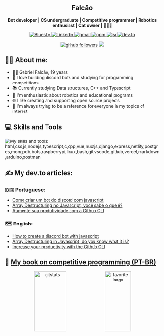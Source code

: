 <h2 align="center"> Falcão </h1>

<p align="center">
    <b>Bot developer | CS undergraduate | Competitive programmer | Robotics enthusiast | Cat owner | 🐍🤖🐱</b>
</p>

<p align="center">
    <a href="https://bsky.app/profile/falcao-g.bsky.social">
        <img alt="Bluesky" src="https://img.shields.io/badge/bluesky-%231DA1F2.svg?style=for-the-badge&logo=bluesky&logoColor=white">
    </a>
    <a href="https://www.linkedin.com/in/falcao-g">
        <img alt="Linkedin" src="https://img.shields.io/badge/LinkedIn-307cc5?style=for-the-badge&logo=linkedin&logoColor=white"/>
    </a>
    <a href="mailto:gabriel.p.falcao50@gmail.com">
        <img alt="gmail" src="https://img.shields.io/badge/Gmail-D14836?style=for-the-badge&logo=gmail&logoColor=white"/>
    </a>
    <a href="https://www.npmjs.com/~falcao_g">
        <img alt="npm" src="https://img.shields.io/badge/NPM-CB0200?style=for-the-badge&logo=npm&logoColor=white"/>
    </a>
    <a href="https://jsr.io/user/462402f2-0c5f-4c5a-9787-aa5068da7195">
        <img alt="jsr" src="https://img.shields.io/badge/jsr-E6CE0C?style=for-the-badge&logo=jsr&logoColor=white"/>
    </a>
     <a href="https://dev.to/falcao_g">
       <img alt="dev.to" src="https://img.shields.io/badge/dev.to-%2308090A.svg?&style=for-the-badge&logo=dev.to&logoColor=white"/>
     </a>
</p>

<div align="center">
    <a href="https://github/falcao-g"><img alt="github followers" src="https://img.shields.io/github/followers/falcao-g?color=181717&logo=github&style=for-the-badge&label=github" /></a>
    <img src="https://komarev.com/ghpvc/?username=falcao-g&style=for-the-badge"/>
</div>

## **🐱‍💻 About me:**
* 👨‍💻 Gabriel Falcão, 19 years
* 🤖 I love building discord bots and studying for programming competitions
* 📚 Currently studying Data structures, C++ and Typescript
* 🧠 I'm enthusiastic about robotics and educational programs
* 🌐 I like creating and supporting open source projects
* 💜 I'm always trying to be a reference for everyone in my topics of interest

## 💻 Skills and Tools

![My skills and tools: html,css,js,nodejs,typescript,c,cpp,vue,nuxtjs,django,express,netlify,postgres,mongodb,bots,raspberrypi,linux,bash,git,vscode,github,vercel,markdown,arduino,postman](https://skillicons.dev/icons?i=py,html,css,js,nodejs,typescript,c,cpp,express,netlify,postgres,mongodb,bots,raspberrypi,linux,bash,git,vscode,github,vercel,markdown,arduino,postman&theme=dark&perline=13)

## ✍️ **My dev.to articles:**

### 🇧🇷 Portuguese:

- [Como criar um bot do discord com javascript](https://dev.to/falcao_g/como-criar-um-bot-do-discord-com-javascript-19im)
- [Array Destructuring no Javascript, você sabe o que é?](https://dev.to/falcao_g/array-destructuring-no-javascript-voce-sabe-o-que-e-1m6o)
- [Aumente sua produtividade com a Github CLI](https://dev.to/falcao_g/aumente-sua-produtividade-com-a-github-cli-2969)

### 🗺️ English:
- [How to create a discord bot with javascript](https://dev.to/falcao_g/how-to-create-a-discord-bot-with-javascript-f61)
- [Array Destructuring in Javascript, do you know what it is?](https://dev.to/falcao_g/array-destructuring-in-javascript-do-you-know-what-it-is-1k4j)
- [Increase your productivity with the Github CLI](https://dev.to/falcao_g/increase-your-productivity-with-the-github-cli-8ia)

## 🧠 [My book on competitive programming (PT-BR)](https://facompetindo.gitbook.io/programacao-competitiva/) 

<div align="center">
   <img width="45.5%" height="195px" alt=gitstats src="https://github-readme-stats.vercel.app/api?username=falcao-g&theme=synthwave">
   <img width="41%" height="195px" alt="favorite langs" src="https://github-readme-stats.vercel.app/api/top-langs/?username=falcao-g&layout=compact&lang_count=6&hide=jupyter%20notebook&theme=synthwave">
</div>

